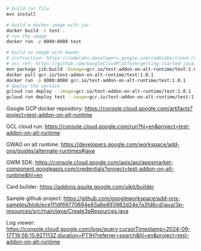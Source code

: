 ```bash
# build jar file
mvn install

# build a docker image with jar
docker build -t test .
# run the image
docker run -p 8080:8080 test

# build an image with maven
# instruction: https://codelabs.developers.google.com/codelabs/cloud-run-deploy#3
# src ref: https://github.com/GoogleCloudPlatform/getting-started-java/blob/main/bookshelf/1-cloud-run/pom.xml
mvn package jib:build -Dimage=gcr.io/test-addon-on-alt-runtime/test:1.0.1
docker pull gcr.io/test-addon-on-alt-runtime/test:1.0.1
docker run -p 8080:8080 gcr.io/test-addon-on-alt-runtime/test:1.0.1
# deploy the service
gcloud run deploy --image=gcr.io/test-addon-on-alt-runtime/test:1.0.1 --platform managed
gcloud run deploy test --image=gcr.io/test-addon-on-alt-runtime/test:1.0.1 --platform managed --region=europe-west2
```


Google GCP docker repository: https://console.cloud.google.com/artifacts?project=test-addon-on-alt-runtime

GCL cloud run: https://console.cloud.google.com/run?hl=en&project=test-addon-on-alt-runtime

GWAO on alt runtime: https://developers.google.com/workspace/add-ons/guides/alternate-runtimes#java

GWM SDK: https://console.cloud.google.com/apis/api/appsmarket-component.googleapis.com/credentials?project=test-addon-on-alt-runtime&hl=en

Card builder: https://addons.gsuite.google.com/uikit/builder

Sample github project: https://github.com/googleworkspace/add-ons-samples/blob/ece111df69770694e83a6e893982d24e7a3fd6cd/java/3p-resources/src/main/java/Create3pResources.java 

Log viewer: https://console.cloud.google.com/logs/query;cursorTimestamp=2024-09-17T19:56:15.927113Z;duration=PT1H?referrer=search&hl=en&project=test-addon-on-alt-runtime
